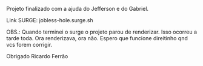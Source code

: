 Projeto finalizado com a ajuda do Jefferson e do Gabriel.

Link SURGE:
        jobless-hole.surge.sh

OBS.: Quando terminei o surge o projeto parou de renderizar.
Isso ocorreu a tarde toda. Ora renderizava, ora não.
Espero que funcione direitinho qnd vcs forem corrigir.


Obrigado
Ricardo Ferrão
